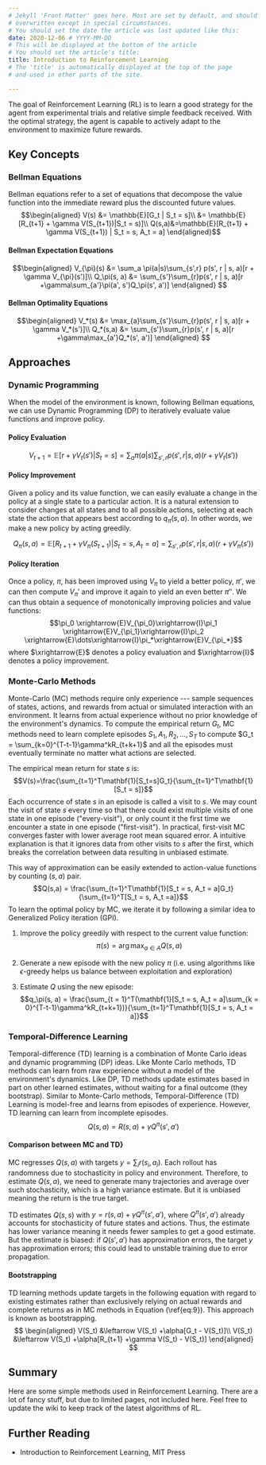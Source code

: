 ```yaml
---
# Jekyll 'Front Matter' goes here. Most are set by default, and should NOT be
# overwritten except in special circumstances. 
# You should set the date the article was last updated like this:
date: 2020-12-06 # YYYY-MM-DD
# This will be displayed at the bottom of the article
# You should set the article's title:
title: Introduction to Reinforcement Learning
# The 'title' is automatically displayed at the top of the page
# and used in other parts of the site.

---
```

The goal of Reinforcement Learning (RL) is to learn a good strategy for the agent from experimental trials and relative simple feedback received. With the optimal strategy, the agent is capable to actively adapt to the environment to maximize future rewards.

## Key Concepts

### Bellman Equations

Bellman equations refer to a set of equations that decompose the value function into the immediate reward plus the discounted future values.
$$\begin{aligned}
  V(s) &= \mathbb{E}[G_t | S_t = s]\\
   &= \mathbb{E}[R_{t+1} + \gamma V(S_{t+1})|S_t = s)]\\
 Q(s,a)&=\mathbb{E}[R_{t+1} + \gamma V(S_{t+1}) | S_t = s, A_t = a]
\end{aligned}$$

#### Bellman Expectation Equations

$$\begin{aligned}
  V_{\pi}(s) &= \sum_a \pi(a|s)\sum_{s',r} p(s', r | s, a)[r + \gamma V_{\pi}(s')]\\
  Q_\pi(s, a) &= \sum_{s'}\sum_{r}p(s', r | s, a)[r +\gamma\sum_{a'}\pi(a', s')Q_\pi(s', a')]
\end{aligned}
$$

#### Bellman Optimality Equations

$$\begin{aligned}
  V_*(s) &= \max_{a}\sum_{s'}\sum_{r}p(s', r | s, a)[r + \gamma V_*(s')]\\
  Q_*(s,a) &= \sum_{s'}\sum_{r}p(s', r | s, a)[r +\gamma\max_{a'}Q_*(s', a')]
\end{aligned} $$

## Approaches

### Dynamic Programming

When the model of the environment is known, following Bellman equations, we can use Dynamic Programming (DP) to iteratively evaluate value functions and improve policy.

#### Policy Evaluation

$$
V_{t+1} = \mathbb{E}[r+\gamma V_t(s') | S_t = s] = \sum_a\pi(a|s)\sum_{s', r}p(s', r|s,a)(r+\gamma V_t(s'))
$$

#### Policy Improvement

Given a policy and its value function, we can easily evaluate a change in the policy at a single state to a particular action. It is a natural extension to consider changes at all states and to all possible actions, selecting at each state the action that appears best according to $q_{\pi}(s,a).$ In other words, we make a new policy by acting greedily.

$$
Q_\pi(s, a) = \mathbb{E}[R_{t+1} + \gamma V_\pi(S_{t+1}) | S_t = s, A_t = a] = \sum_{s', r} p(s', r|s, a)(r+\gamma V_\pi (s'))
$$

#### Policy Iteration

Once a policy, $\pi$, has been improved using $V_{\pi}$ to yield a better policy, $\pi'$, we can then compute $V_{\pi}'$ and improve it again to yield an even better $\pi''$. We can thus obtain a sequence of monotonically improving policies and value functions:
$$\pi_0 \xrightarrow{E}V_{\pi_0}\xrightarrow{I}\pi_1 \xrightarrow{E}V_{\pi_1}\xrightarrow{I}\pi_2 \xrightarrow{E}\dots\xrightarrow{I}\pi_*\xrightarrow{E}V_{\pi_*}$$
where $\xrightarrow{E}$ denotes a policy evaluation and $\xrightarrow{I}$ denotes a policy improvement.

### Monte-Carlo Methods
Monte-Carlo (MC) methods require only experience --- sample sequences of states, actions, and rewards from actual or simulated interaction with an environment. It learns from actual experience without no prior knowledge of the environment's dynamics. To compute the empirical return $G_t$, MC methods need to learn complete episodes $S_1, A_1, R_2, \dots, S_T$ to compute $G_t = \sum_{k=0}^{T-t-1}\gamma^kR_{t+k+1}$ and all the episodes must eventually terminate no matter what actions are selected.

The empirical mean return for state $s$ is:
$$V(s)=\frac{\sum_{t=1}^T\mathbf{1}[S_t=s]G_t}{\sum_{t=1}^T\mathbf{1}[S_t = s]}$$
Each occurrence of state $s$ in an episode is called a visit to $s$. We may count the visit of state $s$ every time so that there could exist multiple visits of one state in one episode ("every-visit"), or only count it the first time we encounter a state in one episode ("first-visit"). In practical, first-visit MC converges faster with lower average root mean squared error. A intuitive explanation is that it ignores data from other visits to $s$ after the first, which breaks the correlation between data resulting in unbiased estimate. 

This way of approximation can be easily extended to action-value functions by counting $(s, a)$ pair.
$$Q(s,a) = \frac{\sum_{t=1}^T\mathbf{1}[S_t = s, A_t = a]G_t}{\sum_{t=1}^T[S_t = s, A_t =a]}$$
To learn the optimal policy by MC, we iterate it by following a similar idea to Generalized Policy iteration (GPI).

1. Improve the policy greedily with respect to the current value function: $$\pi(s) = \arg\max_{a\in A}Q(s,a)$$

2. Generate a new episode with the new policy $\pi$ (i.e. using algorithms like $\epsilon$-greedy helps us balance between exploitation and exploration)

3. Estimate $Q$ using the new episode: $$q_\pi(s, a) = \frac{\sum_{t = 1}^T(\mathbf{1}[S_t = s, A_t = a]\sum_{k = 0}^{T-t-1}\gamma^kR_{t+k+1})}{\sum_{t=1}^T\mathbf{1}[S_t = s, A_t = a]}$$

### Temporal-Difference Learning

Temporal-difference (TD) learning is a combination of Monte Carlo ideas and dynamic programming (DP) ideas. Like Monte Carlo methods, TD methods can learn from raw experience without a model of the environment's dynamics. Like DP, TD methods update estimates based in part on other learned estimates, without waiting for a final outcome (they bootstrap).
Similar to Monte-Carlo methods, Temporal-Difference (TD) Learning is model-free and learns from episodes of experience. However, TD learning can learn from incomplete episodes.
$$Q(s, a) = R(s,a) + \gamma Q^\pi(s',a')$$

#### Comparison between MC and TD}

MC regresses $Q(s,a)$ with targets $y = \sum_i r(s_i, a_i)$. Each rollout has randomness due to stochasticity in policy and environment. Therefore, to estimate $Q(s,a)$, we need to generate many trajectories and average over such stochasticity, which is a high variance estimate. But it is unbiased meaning the return is the true target.

TD estimates $Q(s,s)$ with $y = r(s,a)+\gamma Q^\pi(s',a')$, where $Q^\pi(s',a')$ already accounts for stochasticity of future states and actions. Thus, the estimate has lower variance meaning it needs fewer samples to get a good estimate. But the estimate is biased: if $Q(s', a')$ has approximation errors, the target $y$ has approximation errors; this could lead to unstable training due to error propagation.

#### Bootstrapping

TD learning methods update targets in the following equation with regard to existing estimates rather than exclusively relying on actual rewards and complete returns as in MC methods in Equation (\ref{eq:9}). This approach is known as bootstrapping.
$$
\begin{aligned}
V(S_t) &\leftarrow V(S_t) +\alpha[G_t - V(S_t)]\\
V(S_t) &\leftarrow V(S_t) +\alpha[R_{t+1} +\gamma V(S_t) - V(S_t)]
\end{aligned}
$$

## Summary

Here are some simple methods used in Reinforcement Learning. There are a lot of fancy stuff, but due to limited pages, not included here. Feel free to update the wiki to keep track of the latest algorithms of RL.

## Further Reading

- Introduction to Reinforcement Learning, MIT Press
